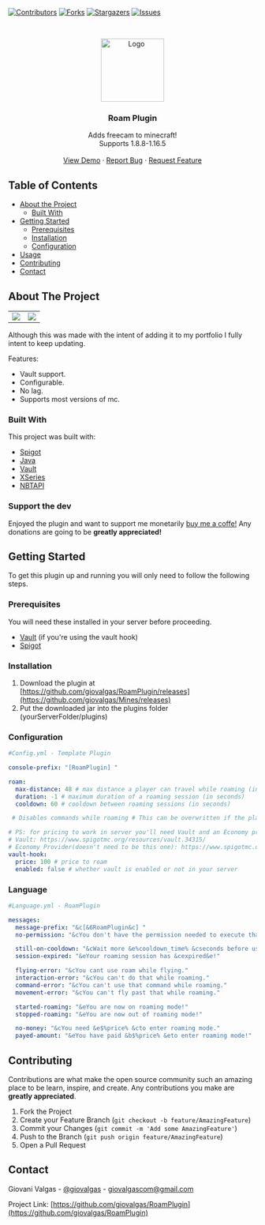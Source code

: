 <!-- PROJECT SHIELDS -->

[![Contributors][contributors-shield]][contributors-url]
[![Forks][forks-shield]][forks-url]
[![Stargazers][stars-shield]][stars-url]
[![Issues][issues-shield]][issues-url]


<!-- PROJECT LOGO -->
<br />
<p align="center">
  <a href="https://github.com/giovalgas/Mines">
    <img src="https://i.pinimg.com/564x/51/b9/b3/51b9b3db5da0b94626e90b1655730fff.jpg" alt="Logo" width="128" height="128">
  </a>

  <h3 align="center">Roam Plugin</h3>

  <p align="center">
    Adds freecam to minecraft! <br />
    Supports 1.8.8-1.16.5
    <br />
    <br />
    <a href="">View Demo</a>
    ·
    <a href="https://github.com/giovalgas/RoamPlugin/issues">Report Bug</a>
    ·
    <a href="https://github.com/giovalgas/RoamPlugin/issues">Request Feature</a>
  </p>
</p>



<!-- TABLE OF CONTENTS -->
## Table of Contents

* [About the Project](#about-the-project)
  * [Built With](#built-with)
* [Getting Started](#getting-started)
  * [Prerequisites](#prerequisites)
  * [Installation](#installation)
  * [Configuration](#configuration)
* [Usage](#usage)
* [Contributing](#contributing)
* [Contact](#contact)

<!-- ABOUT THE PROJECT -->
## About The Project
<table>
  <tr>
    <td><img src="https://i.gyazo.com/8dd8e2d7b90f4bcf2c5cdb21359985e1.gif"></td>
    <td><img src="https://i.gyazo.com/596ea073e61a5b4a3834ed9e302c1f0b.gif"></td>
  </tr>
 </table>

Although this was made with the intent of adding it to my portfolio I fully intent to keep updating.

Features:
* Vault support.
* Configurable.
* No lag.
* Supports most versions of mc.


### Built With
This project was built with:
* [Spigot](https://www.spigotmc.org/)
* [Java](https://java.com/pt-BR/)
* [Vault](https://dev.bukkit.org/projects/vault)
* [XSeries](https://github.com/CryptoMorin/XSeries)
* [NBTAPI](https://www.spigotmc.org/resources/nbt-api.7939/)

### Support the dev

Enjoyed the plugin and want to support me monetarily [buy me a coffe!](https://www.buymeacoffee.com/giovalgasdev)
Any donations are going to be **greatly appreciated!**
<!-- GETTING STARTED -->
## Getting Started

To get this plugin up and running you will only need to follow the following steps.

### Prerequisites

You will need these installed in your server before proceeding.

* [Vault](https://dev.bukkit.org/projects/vault) (if you're using the vault hook)
* [Spigot](https://www.spigotmc.org/)


### Installation

1. Download the plugin at [https://github.com/giovalgas/RoamPlugin/releases](https://github.com/giovalgas/Mines/releases)
2. Put the downloaded jar into the plugins folder (yourServerFolder/plugins)

### Configuration

```yaml
#Config.yml - Template Plugin  

console-prefix: "[RoamPlugin] "  

roam:  
  max-distance: 48 # max distance a player can travel while roaming (in blocks)  
  duration: -1 # maximum duration of a roaming session (in seconds)  
  cooldown: 60 # cooldown between roaming sessions (in seconds)  

 # Disables commands while roaming # This can be overwritten if the player in question has the permission "roamplugin.command.<command>" # This can also be overwritten if the player has "roamplugin.admin"  disable-commands: true  

# PS: for pricing to work in server you'll need Vault and an Economy provider  
# Vault: https://www.spigotmc.org/resources/vault.34315/  
# Economy Provider(doesn't need to be this one): https://www.spigotmc.org/resources/essentialsx.9089/  
vault-hook:  
  price: 100 # price to roam  
  enabled: false # whether vault is enabled or not in your server
```

### Language

```yaml
#Language.yml - RoamPlugin

messages:  
  message-prefix: "&c[&6RoamPlugin&c] "  
  no-permission: "&cYou don't have the permission needed to execute that command."  

  still-on-cooldown: "&cWait more &e%cooldown_time% &cseconds before using that again."  
  session-expired: "&eYour roaming session has &cexpired&e!"  

  flying-error: "&cYou cant use roam while flying."  
  interaction-error: "&cYou can't do that while roaming."  
  command-error: "&cYou can't use that command while roaming."  
  movement-error: "&cYou can't fly past that while roaming."  

  started-roaming: "&eYou are now on roaming mode!"  
  stopped-roaming: "&eYou are now out of roaming mode!"  

  no-money: "&cYou need &e$%price% &cto enter roaming mode."  
  payed-amount: "&eYou have paid &b$%price% &eto enter roaming mode!"
```

<!-- CONTRIBUTING -->
## Contributing

Contributions are what make the open source community such an amazing place to be learn, inspire, and create. Any contributions you make are **greatly appreciated**.

1. Fork the Project
2. Create your Feature Branch (`git checkout -b feature/AmazingFeature`)
3. Commit your Changes (`git commit -m 'Add some AmazingFeature'`)
4. Push to the Branch (`git push origin feature/AmazingFeature`)
5. Open a Pull Request

<!-- CONTACT -->
## Contact

Giovani Valgas - [@giovalgas](https://twitter.com/giovalgas) - giovalgascom@gmail.com

Project Link: [https://github.com/giovalgas/RoamPlugin](https://github.com/giovalgas/RoamPlugin)

<!-- MARKDOWN LINKS & IMAGES -->
<!-- https://www.markdownguide.org/basic-syntax/#reference-style-links -->
[contributors-shield]: https://img.shields.io/github/contributors/giovalgas/RoamPlugin.svg?style=flat-square
[contributors-url]: https://github.com/giovalgas/RoamPlugin/graphs/contributors
[forks-shield]: https://img.shields.io/github/forks/giovalgas/RoamPlugin.svg?style=flat-square
[forks-url]: https://github.com/giovalgas/RoamPlugin/network/members
[stars-shield]: https://img.shields.io/github/stars/giovalgas/RoamPlugin.svg?style=flat-square
[stars-url]: https://github.com/giovalgas/RoamPlugin/stargazers
[issues-shield]: https://img.shields.io/github/issues/giovalgas/RoamPlugin.svg?style=flat-square
[issues-url]: https://github.com/giovalgas/RoamPlugin/issues
